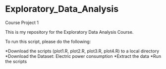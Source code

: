 # Exploratory_Data_Analysis

Course Project 1

This is my repository for the Exploratory Data Analysis Course.

To run this script, please do the following:

*Download the scripts (plot1.R, plot2.R, plot3.R, plot4.R) to a local directory
*Download the Dataset: Electric power consumption 
*Extract the data 
*Run the scripts
